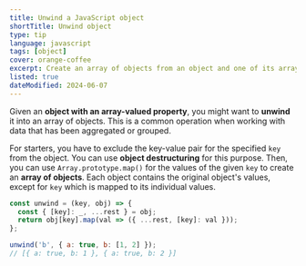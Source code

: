 ```yaml
---
title: Unwind a JavaScript object
shortTitle: Unwind object
type: tip
language: javascript
tags: [object]
cover: orange-coffee
excerpt: Create an array of objects from an object and one of its array-valued properties.
listed: true
dateModified: 2024-06-07
---
```


Given an **object with an array-valued property**, you might want to **unwind** it into an array of objects. This is a common operation when working with data that has been aggregated or grouped.

For starters, you have to exclude the key-value pair for the specified `key` from the object. You can use **object destructuring** for this purpose. Then, you can use `Array.prototype.map()` for the values of the given `key` to create an **array of objects**. Each object contains the original object's values, except for `key` which is mapped to its individual values.

```js
const unwind = (key, obj) => {
  const { [key]: _, ...rest } = obj;
  return obj[key].map(val => ({ ...rest, [key]: val }));
};

unwind('b', { a: true, b: [1, 2] });
// [{ a: true, b: 1 }, { a: true, b: 2 }]
```
